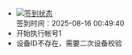 - [![签到状态](https://github.com/womade/Cloud189-Actions/actions/workflows/main.yml/badge.svg?branch=main)](https://github.com/womade/Cloud189-Actions/actions/workflows/main.yml) <br> 签到时间：2025-08-16 00:49:40
- 开始执行帐号1
- 设备ID不存在，需要二次设备校验

